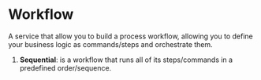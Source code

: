 # Workflow

A service that allow you to build a process workflow, allowing you to define your business logic as commands/steps and orchestrate them.

1. **Sequential**: is a workflow that runs all of its steps/commands in a predefined order/sequence.
